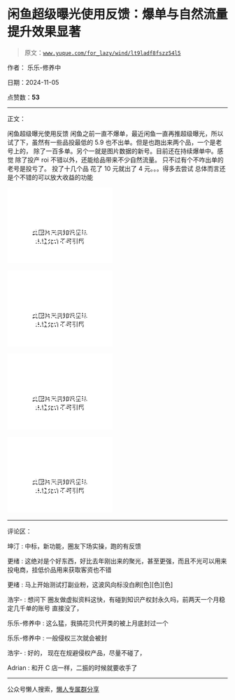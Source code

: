 # 闲鱼超级曝光使用反馈：爆单与自然流量提升效果显著

> 原文：[`www.yuque.com/for_lazy/wind/lt9ladf8fszz54l5`](https://www.yuque.com/for_lazy/wind/lt9ladf8fszz54l5)

作者： 乐乐-修养中

日期：2024-11-05

点赞数：**53**

* * *

正文：

闲鱼超级曝光使用反馈 闲鱼之前一直不爆单，最近闲鱼一直再推超级曝光，所以试了下，虽然有一些品投最低的 5.9 也不出单。但是也跑出来两个品，一个是老号上的，
除了一百多单。另个一就是图片数据的新号。目前还在持续爆单中。感觉 除了投产 roi 不错以外，还能给品带来不少自然流量。 只不过有个不咋出单的老号是投亏了。
投了十几个品 花了 10 元就出了 4 元。。。得多去尝试 总体而言还是个不错的可以放大收益的功能

![](img/b67823925f4c09137178bceee26311bb.png "None")

![](img/4acd5f7403a32e6b034cfc009dd583c9.png "None")

![](img/a17c244a9f87c41179ee5191179fde90.png "None")

![](img/0afb9568169e6853ee62a32b9039a7e9.png "None")

* * *

评论区：

坤汀 : 中标，新功能，圈友下场实操，跑的有反馈

更绪 : 这绝对是个好东西，好比去年刚出来的聚光，甚至更强，而且不光可以用来投电商，挂低价品用来获取客资也不错

更绪 : 马上开始测试打副业粉，这波风向标没白刷[色][色][色]

浩宇- : 想问下 圈友做虚拟资料这快，有碰到知识产权封永久吗，前两天一个月稳定几千单的账号 直接没了，

乐乐-修养中 : 这么猛，我搞花贝代开类的被上月底封过一个

乐乐-修养中 : 一般侵权三次就会被封

浩宇- : 好的， 现在在规避侵权产品，尽量不碰了，

Adrian : 和开 C 店一样，二振的时候就要收手了

* * *

公众号懒人搜索，[懒人专属群分享](https://lazybook.fun/#/blog/group)